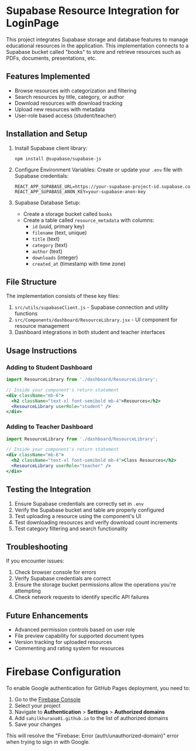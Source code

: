 # Supabase Resource Integration for LoginPage

This project integrates Supabase storage and database features to manage educational resources in the application. This implementation connects to a Supabase bucket called "books" to store and retrieve resources such as PDFs, documents, presentations, etc.

## Features Implemented

- Browse resources with categorization and filtering
- Search resources by title, category, or author
- Download resources with download tracking
- Upload new resources with metadata
- User-role based access (student/teacher)

## Installation and Setup

1. Install Supabase client library:
   ```
   npm install @supabase/supabase-js
   ```

2. Configure Environment Variables:
   Create or update your `.env` file with Supabase credentials:
   ```
   REACT_APP_SUPABASE_URL=https://your-supabase-project-id.supabase.co
   REACT_APP_SUPABASE_ANON_KEY=your-supabase-anon-key
   ```

3. Supabase Database Setup:
   - Create a storage bucket called `books`
   - Create a table called `resource_metadata` with columns:
     - `id` (uuid, primary key)
     - `filename` (text, unique)
     - `title` (text)
     - `category` (text)
     - `author` (text)
     - `downloads` (integer)
     - `created_at` (timestamp with time zone)

## File Structure

The implementation consists of these key files:

1. `src/utils/supabaseClient.js` - Supabase connection and utility functions
2. `src/Components/dashboard/ResourceLibrary.jsx` - UI component for resource management
3. Dashboard integrations in both student and teacher interfaces

## Usage Instructions

### Adding to Student Dashboard

```jsx
import ResourceLibrary from './dashboard/ResourceLibrary';

// Inside your component's return statement
<div className="mb-6">
  <h2 className="text-xl font-semibold mb-4">Resources</h2>
  <ResourceLibrary userRole="student" />
</div>
```

### Adding to Teacher Dashboard

```jsx
import ResourceLibrary from './dashboard/ResourceLibrary';

// Inside your component's return statement
<div className="mb-6">
  <h2 className="text-xl font-semibold mb-4">Class Resources</h2>
  <ResourceLibrary userRole="teacher" />
</div>
```

## Testing the Integration

1. Ensure Supabase credentials are correctly set in `.env`
2. Verify the Supabase bucket and table are properly configured
3. Test uploading a resource using the component's UI
4. Test downloading resources and verify download count increments
5. Test category filtering and search functionality

## Troubleshooting

If you encounter issues:

1. Check browser console for errors
2. Verify Supabase credentials are correct
3. Ensure the storage bucket permissions allow the operations you're attempting
4. Check network requests to identify specific API failures

## Future Enhancements

- Advanced permission controls based on user role
- File preview capability for supported document types
- Version tracking for uploaded resources
- Commenting and rating system for resources

# Firebase Configuration

To enable Google authentication for GitHub Pages deployment, you need to:

1. Go to the [Firebase Console](https://console.firebase.google.com/)
2. Select your project
3. Navigate to **Authentication** > **Settings** > **Authorized domains**
4. Add `sahilkhurana01.github.io` to the list of authorized domains
5. Save your changes

This will resolve the "Firebase: Error (auth/unauthorized-domain)" error when trying to sign in with Google.
